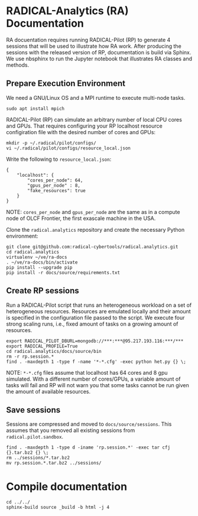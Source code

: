 # RADICAL-Analytics (RA) Documentation

RA docuentation requires running RADICAL-Pilot (RP) to generate 4 sessions that will be used to illustrate how RA work. After producing the sessions with the released version of RP, documentation is build via Sphinx. We use nbsphinx to run the Jupyter notebook that illustrates RA classes and methods.

## Prepare Execution Environment

We need a GNU/Linux OS and a MPI runtime to execute multi-node tasks. 

```
sudo apt install mpich
```

RADICAL-Pilot (RP) can simulate an arbitrary number of local CPU cores and GPUs. That requires configuring your RP localhost resource configiration file with the desired number of cores and GPUs:

```
mkdir -p ~/.radical/pilot/configs/
vi ~/.radical/pilot/configs/resource_local.json
```

Write the following to `resource_local.json`:

```
{
    "localhost": {
        "cores_per_node": 64,
        "gpus_per_node" : 8,
        "fake_resources": true
    }
}
```

NOTE: `cores_per_node` and `gpus_per_node` are the same as in a compute node of OLCF Frontier, the first exascale machine in the USA.

Clone the `radical.analytics` repository and create the necessary Python environment:

```
git clone git@github.com:radical-cybertools/radical.analytics.git
cd radical.analytics
virtualenv ~/ve/ra-docs
. ~/ve/ra-docs/bin/activate
pip install --upgrade pip
pip install -r docs/source/requirements.txt
```

## Create RP sessions

Run a RADICAL-Pilot script that runs an heterogeneous workload on a set of heterogeneous resources. Resources are emulated locally and their amount is specified in the configuration file passed to the script. We execute four strong scaling runs, i.e., fixed amount of tasks on a growing amount of resources.

```
export RADICAL_PILOT_DBURL=mongodb://***:***@95.217.193.116:***/***
export RADICAL_PROFILE=True
cd radical.analytics/docs/source/bin
rm -r rp.session.*
find . -maxdepth 1 -type f -name '*-*.cfg' -exec python het.py {} \;
```

NOTE: `*-*.cfg` files assume that localhost has 64 cores and 8 gpu simulated. With a different number of cores/GPUs, a variable amount of tasks will fail and RP will not warn you that some tasks cannot be run given the amount of available resources.

## Save sessions

Sessions are compressed and moved to `docs/source/sessions`. This assumes that you removed all existing sessions from `radical.pilot.sandbox`.

```
find . -maxdepth 1 -type d -iname 'rp.session.*' -exec tar cfj {}.tar.bz2 {} \;
rm ../sessions/*.tar.bz2
mv rp.session.*.tar.bz2 ../sessions/
```

# Compile documentation

```
cd ../../
sphinx-build source _build -b html -j 4
```

